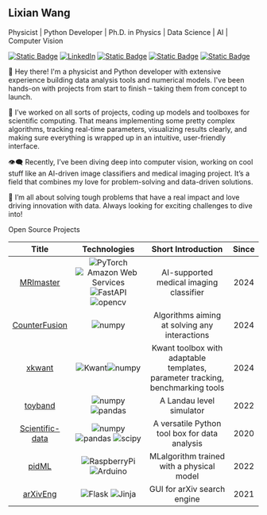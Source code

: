 ## Lixian Wang
Physicist | Python Developer | Ph.D. in Physics |
Data Science | AI | Computer Vision

[![Static Badge](https://img.shields.io/badge/Website-lixianphwang-green)](http://lixianphwang.com/)
[![LinkedIn](https://img.shields.io/badge/LinkedIn-blue?logo=linkedin)](https://www.linkedin.com/in/lixianphys/)
[![Static Badge](https://img.shields.io/badge/PyPi-lixianwang-orange)](https://pypi.org/user/lixianwang/)
[![Static Badge](https://img.shields.io/badge/dockerhub-lx1201-blue)](https://hub.docker.com/u/lx1201)
[![Static Badge](https://img.shields.io/badge/scholar-blue?logo=google-scholar&logoColor=white)](https://scholar.google.com/citations?user=E2-0hTwAAAAJ&hl=en)

👋 Hey there!
I'm a physicist and Python developer with extensive experience building data analysis tools and numerical models. I've been hands-on with projects from start to finish – taking them from concept to launch.

🔧 I’ve worked on all sorts of projects, coding up models and toolboxes for scientific computing. That means implementing some pretty complex algorithms, tracking real-time parameters, visualizing results clearly, and making sure everything is wrapped up in an intuitive, user-friendly interface.

👁️‍🗨️ Recently, I’ve been diving deep into computer vision, working on cool stuff like an AI-driven image classifiers and medical imaging project. It’s a field that combines my love for problem-solving and data-driven solutions.

🚀 I’m all about solving tough problems that have a real impact and love driving innovation with data. Always looking for exciting challenges to dive into!


Open Source Projects

| Title | Technologies | Short Introduction | Since |
|:----------:|:----------:|:----------:|:----------:|
| [MRImaster](https://github.com/lixianphys/MRImaster)| ![PyTorch](https://img.shields.io/badge/PyTorch-black?logo=pytorch) ![Amazon Web Services](https://img.shields.io/badge/AWS-black?logo=amazonwebservices&logoColor=white) ![FastAPI](https://img.shields.io/badge/FastAPI-009688?logo=fastapi&logoColor=white) ![opencv](https://img.shields.io/badge/OpenCV-5C3EE8?logo=opencv&logoColor=white) |  AI-supported medical imaging classifier | 2024 |
| [CounterFusion](https://github.com/lixianphys/Counterfusion) | ![numpy](https://img.shields.io/badge/numpy-013243?logo=numpy&logoColor=white) | Algorithms aiming at solving any interactions | 2024 |
| [xkwant](https://github.com/lixianphys/xkwant) |![Kwant](https://img.shields.io/badge/Kwant-black)![numpy](https://img.shields.io/badge/numpy-013243?logo=numpy&logoColor=white) |Kwant toolbox with adaptable templates, parameter tracking, benchmarking tools| 2024 |
|[toyband](https://github.com/lixianphys/xkwant)|![numpy](https://img.shields.io/badge/numpy-013243?logo=numpy&logoColor=white) ![pandas](https://img.shields.io/badge/pandas-150458?logo=pandas&logoColor=white)| A Landau level simulator| 2022 |
|[Scientific-data](https://github.com/lixianphys/Scientific-data)|![numpy](https://img.shields.io/badge/numpy-013243?logo=numpy&logoColor=white) ![pandas](https://img.shields.io/badge/pandas-150458?logo=pandas&logoColor=white) ![scipy](https://img.shields.io/badge/scipy-8CAAE6?logo=scipy&logoColor=white)| A versatile Python tool box for data analysis | 2020 |
|[pidML](https://github.com/lixianphys/pidML)|![RaspberryPi](https://img.shields.io/badge/RaspberryPi-A22846?logo=raspberrypi&logoColor=white) ![Arduino](https://img.shields.io/badge/arduino-00878F?logo=arduino&logoColor=white)| MLalgorithm trained with a physical model | 2022 |
|[arXivEng](https://github.com/lixianphys/arXivEng)|![Flask](https://img.shields.io/badge/Flask-000000?logo=flask&logoColor=white) ![Jinja](https://img.shields.io/badge/jinja-B41717?logo=jinja&logoColor=white)|  GUI for arXiv search engine  | 2021 | 




